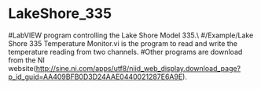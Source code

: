# LakeShore_335

#LabVIEW program controlling the Lake Shore Model 335.\\
#/Example/Lake Shore 335 Temperature Monitor.vi is the program to read and write the temperature reading from two channels.
#Other programs are download from the NI website(http://sine.ni.com/apps/utf8/niid_web_display.download_page?p_id_guid=AA409BFB0D3D24AAE0440021287E6A9E).
